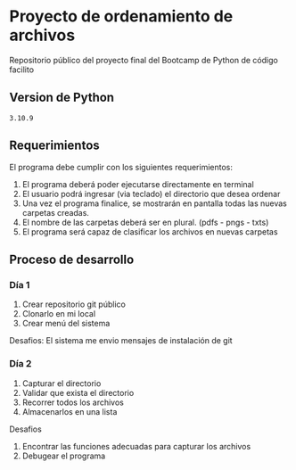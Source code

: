 # Proyecto de ordenamiento de archivos

Repositorio público del proyecto final del Bootcamp de Python de código facilito

## Version de Python

    3.10.9


## Requerimientos

El programa debe cumplir con los siguientes requerimientos:

1. El programa deberá poder ejecutarse directamente en terminal
2. El usuario podrá ingresar (via teclado) el directorio que desea ordenar
3. Una vez el programa finalice, se mostrarán en pantalla todas las nuevas carpetas creadas.
4. El nombre de las carpetas deberá ser en plural. (pdfs - pngs - txts)
5. El programa será capaz de clasificar los archivos en nuevas carpetas

## Proceso de desarrollo

### Día 1 
1. Crear repositorio git público
2. Clonarlo en mi local
3. Crear menú del sistema

Desafios: El sistema me envio mensajes de instalación de git

### Día 2
1. Capturar el directorio
2. Validar que exista el directorio
3. Recorrer todos los archivos 
4. Almacenarlos en una lista

Desafios
1. Encontrar las funciones adecuadas para capturar los archivos
2. Debugear el programa